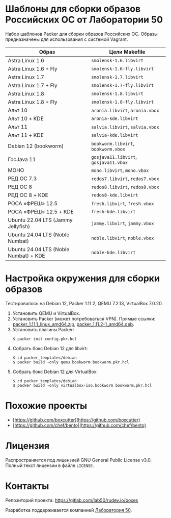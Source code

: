 Шаблоны для сборки образов Российских ОС от Лаборатории 50
==========================================================

Набор шаблонов Packer для сборки образов Российских ОС.
Образы предназначены для использования c системой Vagrant.

| Образ                                 | Цели Makefile                         |
|---------------------------------------|---------------------------------------|
| Astra Linux 1.6                       | `smolensk-1.6.libvirt`                |
| Astra Linux 1.6 + Fly                 | `smolensk-1.6-fly.libvirt`            |
| Astra Linux 1.7                       | `smolensk-1.7.libvirt`                |
| Astra Linux 1.7 + Fly                 | `smolensk-1.7-fly.libvirt`            |
| Astra Linux 1.8                       | `smolensk-1.8.libvirt`                |
| Astra Linux 1.8 + Fly                 | `smolensk-1.8-fly.libvirt`            |
| Альт 10                               | `aronia.libvirt`, `aronia.vbox`       |
| Альт 10 + KDE                         | `aronia-kde.libvirt`                  |
| Альт 11                               | `salvia.libvirt`, `salvia.vbox`       |
| Альт 11 + KDE                         | `salvia-kde.libvirt`                  |
| Debian 12 (bookworm)                  | `bookworm.libvirt`, `bookworm.vbox`   |
| ГосJava 11                            | `gosjava11.libvirt`, `gosjava11.vbox` |
| МОНО                                  | `mono.libvirt`, `mono.vbox`           |
| РЕД ОС 7.3                            | `redos7.libvirt`, `redos7.vbox`       |
| РЕД ОС 8                              | `redos8.libvirt`, `redos8.vbox`       |
| РЕД ОС 8 + KDE                        | `redos8-kde.libvirt`                  |
| РОСА «ФРЕШ» 12.5                      | `fresh.libvirt`, `fresh.vbox`         |
| РОСА «ФРЕШ» 12.5 + KDE                | `fresh-kde.libvirt`                   |
| Ubuntu 22.04 LTS (Jammy Jellyfish)    | `jammy.libvirt`, `jammy.vbox`         |
| Ubuntu 24.04 LTS (Noble Numbat)       | `noble.libvirt`, `noble.vbox`         |
| Ubuntu 24.04 LTS (Noble Numbat) + KDE | `noble-kde.libvirt`                   |

# Настройка окружения для сборки образов

Тестировалось на Debian 12, Packer 1.11.2, QEMU 7.2.13, VirtualBox 7.0.20.

1. Установить QEMU и VirtualBox.
1. Установить Packer (может потребоваться VPN).
   Прямые ссылки:
   [packer_1.11.1_linux_amd64.zip](https://releases.hashicorp.com/packer/1.11.1/packer_1.11.1_linux_amd64.zip),
   [packer_1.11.2-1_amd64.deb](https://apt.releases.hashicorp.com/pool/amd64/main/packer_1.11.2-1_amd64.deb).
1. Установить плагины Packer:
   ```
   $ packer init config.pkr.hcl
   ```
1. Собрать бокс Debian 12 для libvirt:
   ```
   $ cd packer_templates/debian
   $ packer build -only qemu.bookworm bookworm.pkr.hcl
   ```
1. Собрать бокс Debian 12 для VirtualBox:
   ```
   $ cd packer_templates/debian
   $ packer build -only virtualbox-iso.bookworm bookworm.pkr.hcl
   ```

# Похожие проекты

- [https://github.com/boxcutter](https://github.com/boxcutter)
- [https://github.com/chef/bento](https://github.com/chef/bento)

# Лицензия

Распространяется под лицензией GNU General Public License v3.0.
Полный текст лицензии в файле `LICENSE`.

# Контакты

Репозиторий проекта: https://gitlab.com/lab50/rudev.io/boxes

Разработка поддерживается компанией [Лаборатория 50](https://lab50.net).
